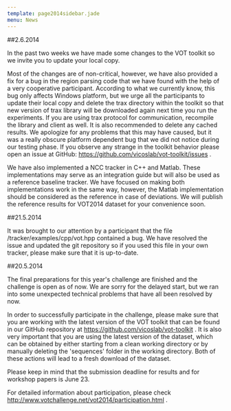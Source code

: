 ```yaml
---
template: page2014sidebar.jade
menu: News
---
```


##2.6.2014

In the past two weeks we have made some changes to the VOT toolkit so we
invite you to update your local copy.

Most of the changes are of non-critical, however, we have also provided
a fix for a bug in the region parsing code that we have found with the
help of a very cooperative participant. According to what we currently
know, this bug only affects Windows platform, but we urge all the
participants to update their local copy and delete the trax directory
within the toolkit so that new version of trax library will be
downloaded again next time you run the experiments. If you are using
trax protocol for communication, recompile the library and client as
well. It is also recommended to delete any cached results. We apologize
for any problems that this may have caused, but it was a really obscure
platform dependent bug that we did not notice during our testing phase.
If you observe any strange in the toolkit behavior please open an issue
at GitHub: https://github.com/vicoslab/vot-toolkit/issues .

We have also implemented a NCC tracker in C++ and Matlab. These
implementations may serve as an integration guide but will also be used
as a reference baseline tracker. We have focused on making both
implementations work in the same way, however, the Matlab implementation
should be considered as the reference in case of deviations. We will
publish the reference results for VOT2014 dataset for your convenience soon.

##21.5.2014

It was brought to our attention by a participant that the file /tracker/examples/cpp/vot.hpp contained a bug. We have resolved the issue and updated the git repository so if you used this file in your own tracker, please make sure that it is up-to-date.

##20.5.2014

The final preparations for this year's challenge are finished and the challenge is open as of now. We are sorry for the delayed start, but we ran into some unexpected technical problems that have all been resolved by now.

In order to successfully participate in the challenge, please make sure that you are working with the latest version of the VOT toolkit that can be found in our GitHub repository at https://github.com/vicoslab/vot-toolkit . It is also very important that you are using the latest version of the dataset, which can be obtained by either starting from a clean working directory or by manually deleting the 'sequences' folder in the working directory. Both of these actions will lead to a fresh download of the dataset.

Please keep in mind that the submission deadline for results and for workshop papers is June 23.

For detailed information about participation, please check http://www.votchallenge.net/vot2014/participation.html .
